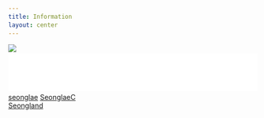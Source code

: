 ```yaml
---
title: Information
layout: center
---
```




<div class="grid w-40 mx-auto">
<img src="https://www.notion.so/image/https%3A%2F%2Fs3-us-west-2.amazonaws.com%2Fsecure.notion-static.com%2F74580f20-3ef3-4fac-b1b0-361878f03d31%2Ffavicon.png?table=block&id=8297970a-a588-4685-9b39-f8c1e4d6323f&width=820&userId=cc6eaf5c-fcd5-409e-a6df-675cb86c358f&cache=v2" class="rounded-full"/>
</div>

<img src="https://github.com/seonglae/seonglae/raw/release/seongland.gif" class="my-5 w-100"/>

<div class="my-10 grid grid-cols-[40px,1fr] w-min gap-y-4 mx-auto">
  <radix-icons-github-logo class="opacity-50"/>
  <span><a href="https://github.com/seonglae" target="_blank">seonglae</a></span>
  <radix-icons-twitter-logo class="opacity-50"/>
  <span><a href="https://twitter.com/seonglaeC" target="_blank">SeonglaeC</a></span>
  <radix-icons-notion-logo class="opacity-50"/>
  <div><a href="https://doc.seongland.com" target="_blank">Seongland</a></div>
</div>

<!--
sadsad
-->

